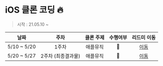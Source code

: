 # iOS 클론 코딩 🔥
> 시작 : 21.05.10 ~ 

| 날짜 | 주차 | 클론 주제 | 수행여부 |  리드미 이동 |  
| :----------: | :----------: | :----------: | :----------: | :----------: | 
| 5/10 ~ 5/20 | 1주차 | 애플뮤직 | 🎵 | [이동](./AppleMusic) |
| 5/20 ~ 5/27 | 2주차 (최종결과물) | 애플뮤직 | 🎵 | [이동](./AppleMusic) |
